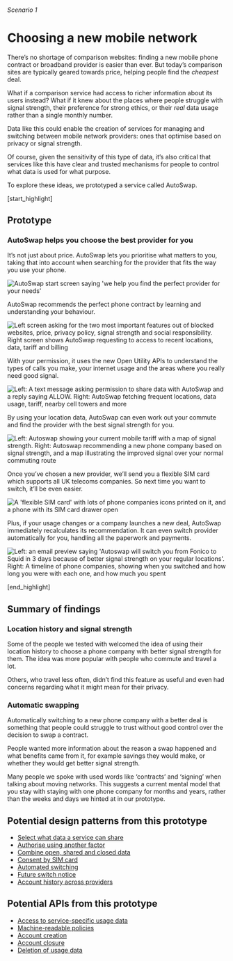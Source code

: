 ###### Scenario 1
# Choosing a new mobile network

There&rsquo;s no shortage of comparison websites: finding a new mobile phone contract or broadband provider is easier than ever. But today&rsquo;s comparison sites are typically geared towards price, helping people find the _cheapest_ deal.

What if a comparison service had access to richer information about its users instead? What if it knew about the places where people struggle with signal strength, their preference for strong ethics, or their _real_ data usage rather than a single monthly number.

Data like this could enable the creation of services for managing and switching between mobile network providers: ones that optimise based on privacy or signal strength.

Of course, given the sensitivity of this type of data, it&rsquo;s also critical that services like this have clear and trusted mechanisms for people to control what data is used for what purpose.

To explore these ideas, we prototyped a service called AutoSwap.


[start_highlight]

## Prototype
### AutoSwap helps you choose the best provider for you

It&rsquo;s not just about price. AutoSwap lets you prioritise what matters to you, taking that into account when searching for the provider that fits the way you use your phone.

![AutoSwap start screen saying 'we help you find the perfect provider for your needs'](https://s3-eu-west-1.amazonaws.com/projectsbyif.com/longform/openapis.projectsbyif.com/AutoSwap_screen-1_v2.jpg)

AutoSwap recommends the perfect phone contract by learning and understanding your behaviour.

![Left screen asking for the two most important features out of blocked websites, price, privacy policy, signal strength and social responsibility. Right screen shows AutoSwap requesting to access to recent locations, data, tariff and billing](https://s3-eu-west-1.amazonaws.com/projectsbyif.com/longform/openapis.projectsbyif.com/AutoSwap_screen-23_v2.jpg)

With your permission, it uses the new Open Utility APIs to understand the types of calls you make, your internet usage and the areas where you really need good signal.

![Left: A text message asking permission to share data with AutoSwap and a reply saying ALLOW. Right: AutoSwap fetching frequent locations, data usage, tariff, nearby cell towers and more](https://s3-eu-west-1.amazonaws.com/projectsbyif.com/longform/openapis.projectsbyif.com/AutoSwap_screen-45_v2.jpg)

By using your location data, AutoSwap can even work out your commute and find the provider with the best signal strength for you.

![Left: Autoswap showing your current mobile tariff with a map of signal strength. Right: Autoswap recommending a new phone company based on signal strength, and a map illustrating the improved signal over your normal commuting route](https://s3-eu-west-1.amazonaws.com/projectsbyif.com/longform/openapis.projectsbyif.com/AutoSwap_screen-67_v2.jpg)

Once you&rsquo;ve chosen a new provider, we&rsquo;ll send you a flexible SIM card which supports all UK telecoms companies. So next time you want to switch, it&rsquo;ll be even easier.

![A 'flexible SIM card' with lots of phone companies icons printed on it, and a phone with its SIM card drawer open](https://s3-eu-west-1.amazonaws.com/projectsbyif.com/longform/openapis.projectsbyif.com/Flexible-SIM-card_v1.jpg)

Plus, if your usage changes or a company launches a new deal, AutoSwap immediately recalculates its recommendation. It can even switch provider automatically for you, handling all the paperwork and payments.

![Left: an email preview saying 'Autoswap will switch you from Fonico to Squid in 3 days because of better signal strength on your regular locations'. Right: A timeline of phone companies, showing when you switched and how long you were with each one, and how much you spent](https://s3-eu-west-1.amazonaws.com/projectsbyif.com/longform/openapis.projectsbyif.com/AutoSwap_screen-89_v2.jpg)

[end_highlight]

## Summary of findings

### Location history and signal strength

Some of the people we tested with welcomed the idea of using their location history to choose a phone company with better signal strength for them. The idea was more popular with people who commute and travel a lot.

Others, who travel less often, didn&rsquo;t find this feature as useful and even had concerns regarding what it might mean for their privacy.

### Automatic swapping

Automatically switching to a new phone company with a better deal is something that people could struggle to trust without good control over the decision to swap a contract.

People wanted more information about the reason a swap happened and what benefits came from it, for example savings they would make, or whether they would get better signal strength.

Many people we spoke with used words like &lsquo;contracts&rsquo; and &lsquo;signing&rsquo; when talking about moving networks. This suggests a current mental model that you stay with staying with one phone company for months and years, rather than the weeks and days we hinted at in our prototype.


## Potential design patterns from this prototype

* [Select what data a service can share](/potential-design-patterns-for-open-apis-in-the-utilities-sector#selectwhatdataaservicecanshare)
* [Authorise using another factor](/potential-design-patterns-for-open-apis-in-the-utilities-sector#authoriseusinganotherfactor)
* [Combine open, shared and closed data](/potential-design-patterns-for-open-apis-in-the-utilities-sector#combineopensharedandcloseddata)
* [Consent by SIM card](/potential-design-patterns-for-open-apis-in-the-utilities-sector#consentbysimcard)
* [Automated switching](/potential-design-patterns-for-open-apis-in-the-utilities-sector#automatedswitching)
* [Future switch notice](/potential-design-patterns-for-open-apis-in-the-utilities-sector#futureswitchnotice)
* [Account history across providers](/potential-design-patterns-for-open-apis-in-the-utilities-sector#accounthistoryacrossproviders)

## Potential APIs from this prototype

* [Access to service-specific usage data](/potential-open-apis-for-the-telecoms-sector#accesstoservicespecificusagedata)
* [Machine-readable policies](/potential-open-apis-for-the-telecoms-sector#machinereadablepolicies)
* [Account creation](/potential-open-apis-for-the-telecoms-sector#accountcreation)
* [Account closure](/potential-open-apis-for-the-telecoms-sector#accountclosure)
* [Deletion of usage data](/potential-open-apis-for-the-telecoms-sector#deletionofusagedata)
